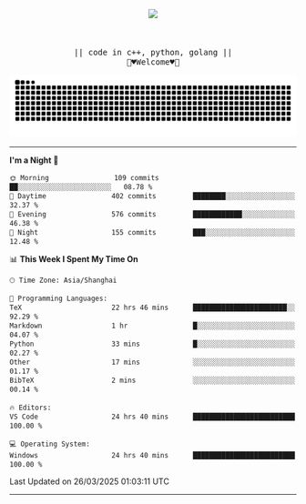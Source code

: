 <p align="center"><img src="https://i.imgur.com/A6bWGFl.gif"/></p>

<p align="center">
  <br />
  <samp>
<!--     I'm Loomione :wave:
    <br />
    I love delving deep into the intricacies of computer systems to understand how they work and how to make them work better
    <br />
    "Embrace the challenge, code your dreams, and commit to excellence"
    <br> -->
                  <br> || code in c++, python, golang || <br>
                             🌼♥️Welcome♥️🥰
  </samp>
</p> 
<div align="center">
<picture>
  <source media="(prefers-color-scheme: dark)" srcset="https://raw.githubusercontent.com/Loomione/Loomione/output/github-contribution-grid-snake-dark.svg">
  <source media="(prefers-color-scheme: light)" srcset="https://raw.githubusercontent.com/Loomione/Loomione/output/github-contribution-grid-snake.svg">
  <img alt="github contribution grid snake animation" src="https://raw.githubusercontent.com/Loomione/Loomione/output/github-contribution-grid-snake.svg">
</picture>
</div>

-------

<!--START_SECTION:waka-->
**I'm a Night 🦉** 

```text
🌞 Morning                109 commits         ██░░░░░░░░░░░░░░░░░░░░░░░   08.78 % 
🌆 Daytime                402 commits         ████████░░░░░░░░░░░░░░░░░   32.37 % 
🌃 Evening                576 commits         ████████████░░░░░░░░░░░░░   46.38 % 
🌙 Night                  155 commits         ███░░░░░░░░░░░░░░░░░░░░░░   12.48 % 
```


📊 **This Week I Spent My Time On** 

```text
🕑︎ Time Zone: Asia/Shanghai

💬 Programming Languages: 
TeX                      22 hrs 46 mins      ███████████████████████░░   92.29 % 
Markdown                 1 hr                █░░░░░░░░░░░░░░░░░░░░░░░░   04.07 % 
Python                   33 mins             █░░░░░░░░░░░░░░░░░░░░░░░░   02.27 % 
Other                    17 mins             ░░░░░░░░░░░░░░░░░░░░░░░░░   01.17 % 
BibTeX                   2 mins              ░░░░░░░░░░░░░░░░░░░░░░░░░   00.14 % 

🔥 Editors: 
VS Code                  24 hrs 40 mins      █████████████████████████   100.00 % 

💻 Operating System: 
Windows                  24 hrs 40 mins      █████████████████████████   100.00 % 
```


 Last Updated on 26/03/2025 01:03:11 UTC
<!--END_SECTION:waka-->
-------




